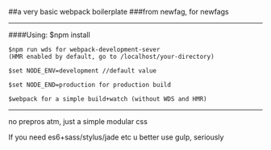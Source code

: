 ##a very basic webpack boilerplate
###from newfag, for newfags
***
####Using:
	$npm install
	
	$npm run wds for webpack-development-sever
	(HMR enabled by default, go to /localhost/your-directory)
	
	$set NODE_ENV=development //default value
	
	$set NODE_END=production for production build
	
	$webpack for a simple build+watch (without WDS and HMR)
	
***
no prepros atm, just a simple modular css

If you need es6+sass/stylus/jade etc u better use gulp, seriously
